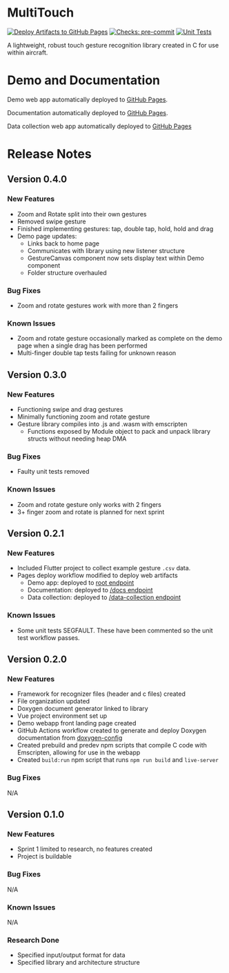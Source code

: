 # MultiTouch
[![Deploy Artifacts to GitHub Pages](https://github.com/Russell-Newton/MultiTouch/actions/workflows/pages_deploy.yml/badge.svg)](https://russell-newton.github.io/MultiTouch/)
[![Checks: pre-commit](https://github.com/Russell-Newton/MultiTouch/actions/workflows/pre-commit.yml/badge.svg)](https://github.com/Russell-Newton/MultiTouch/actions/workflows/pre-commit.yml)
[![Unit Tests](https://github.com/Russell-Newton/MultiTouch/actions/workflows/run_tests.yml/badge.svg)](https://github.com/Russell-Newton/MultiTouch/actions/workflows/run_tests.yml)

A lightweight, robust touch gesture recognition library created in C for use within aircraft.

# Demo and Documentation
Demo web app automatically deployed to [GitHub Pages](https://russell-newton.github.io/MultiTouch/).

Documentation automatically deployed to [GitHub Pages](https://russell-newton.github.io/MultiTouch/docs).

Data collection web app automatically deployed to [GitHub Pages](https://russell-newton.github.io/MultiTouch/data-collection)

# Release Notes

## Version 0.4.0
### New Features
* Zoom and Rotate split into their own gestures
* Removed swipe gesture
* Finished implementing gestures: tap, double tap, hold, hold and drag
* Demo page updates:
  * Links back to home page
  * Communicates with library using new listener structure
  * GestureCanvas component now sets display text within Demo component
  * Folder structure overhauled

### Bug Fixes
* Zoom and rotate gestures work with more than 2 fingers

### Known Issues
* Zoom and rotate gesture occasionally marked as complete on the demo page when a single drag has been performed
* Multi-finger double tap tests failing for unknown reason

## Version 0.3.0
### New Features
* Functioning swipe and drag gestures
* Minimally functioning zoom and rotate gesture
* Gesture library compiles into .js and .wasm with emscripten
  * Functions exposed by Module object to pack and unpack library structs without needing heap DMA

### Bug Fixes
* Faulty unit tests removed

### Known Issues
* Zoom and rotate gesture only works with 2 fingers
* 3+ finger zoom and rotate is planned for next sprint

## Version 0.2.1
### New Features
* Included Flutter project to collect example gesture `.csv` data.
* Pages deploy workflow modified to deploy web artifacts
  * Demo app: deployed to [root endpoint](https://russell-newton.github.io/MultiTouch/)
  * Documentation: deployed to [/docs endpoint](https://russell-newton.github.io/MultiTouch/docs)
  * Data collection: deployed to [/data-collection endpoint](https://russell-newton.github.io/MultiTouch/data-collection)
### Known Issues
* Some unit tests SEGFAULT. These have been commented so the unit test workflow passes.

## Version 0.2.0
### New Features
* Framework for recognizer files (header and c files) created
* File organization updated
* Doxygen document generator linked to library
* Vue project environment set up
* Demo webapp front landing page created
* GitHub Actions workflow created to generate and deploy Doxygen documentation from [doxygen-config](doxygen-config)
* Created prebuild and predev npm scripts that compile C code with Emscripten, allowing for use in the webapp
* Created `build:run` npm script that runs `npm run build` and `live-server`
### Bug Fixes
N/A

## Version 0.1.0
### New Features
* Sprint 1 limited to research, no features created
* Project is buildable
### Bug Fixes
N/A
### Known Issues
N/A

### Research Done
* Specified input/output format for data
* Specified library and architecture structure
